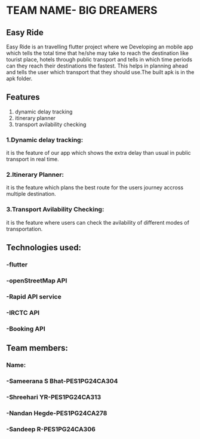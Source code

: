 # TEAM NAME- BIG DREAMERS


## Easy Ride
  Easy Ride is an travelling flutter project where we Developing an mobile app which tells the total time that he/she may take to reach the destination like tourist place, hotels through public transport and tells in which time periods can they reach their destinations the fastest. This helps in planning ahead and tells the user which transport that they should use.The built apk is in the apk folder.


## Features

1. dynamic delay tracking
2. itinerary planner
3. transport avilability checking

### 1.Dynamic delay tracking:
  it is the feature of our app which shows the extra delay than usual in public transport in real time.
### 2.Itinerary Planner:
  it is the feature which plans the best route for the users journey accross multiple destination.
### 3.Transport Avilability Checking:
  it is the feature where users can check the avilability of different modes of transportation.

## Technologies used:
### -flutter
### -openStreetMap API
### -Rapid API service
### -IRCTC API
### -Booking API

## Team members:
### Name:					      
### -Sameerana S Bhat-PES1PG24CA304
### -Shreehari YR-PES1PG24CA313
### -Nandan Hegde-PES1PG24CA278
### -Sandeep R-PES1PG24CA306

